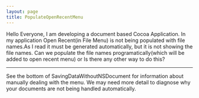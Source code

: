 ```yaml
---
layout: page
title: PopulateOpenRecentMenu
---
```


Hello Everyone, I am developing a document based Cocoa Application. In my application Open Recent(in File Menu) is not being populated with file names.As I read it must be generated automatically, but it is not showing the file names. Can we populate the file names programatically(which will be added to open recent menu) or Is there any other way to do this?

----

See the bottom of SavingDataWithoutNSDocument for information about manually dealing with the menu.  We may need more detail to diagnose why your documents are not being handled automatically.

